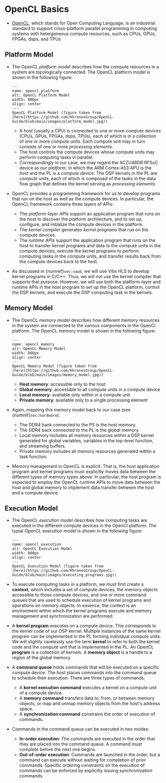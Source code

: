 # OpenCL Basics

* [OpenCL](https://github.com/KhronosGroup/OpenCL-Guide/blob/main/README.md),
  which stands for Open Computing Language, is an industrial standard
  to support cross-platform parallel programming in computing systems
  with hetergeneous compute resources, such as CPUs, GPUs, FPGAs, dsps,
  and TPUs

## Platform Model
* The OpenCL *platform model* describes how the compute resources in a
  system are topologically connected. The OpenCL platform
  model is shown in the following figure:
  ```{figure} ../figs/opencl_platform.jpg
  ---
  name: opencl_platform
  alt: OpenCL Platform Model
  width: 800px
  align: center
  ---
  OpenCL Platform Model (figure taken from
  [here](https://github.com/KhronosGroup/OpenCL-Guide/blob/main/images/platform_model.jpg))
  ```
  - A *host* (usually a CPU) is connected to one or more *compute
    devices* (CPUs, GPUs, FPGAs, dsps, TPUs), each of which is in a
    collection of one or more *compute units*. Each compute unit may
    in turn consists of one or more *processing elements*.
  - The host controls the compute devices whose compute units may
    perform computing tasks in parallel.
  - Correspondingly in our case, we may regard the XCZU48DR RFSoC
    device as our *platform*, in which the ARM Cortex-A53 APU is the
    *host* and the PL is a *compute device*. The DSP kernels in the PL
    are *compute units*, each of which is composed of the tasks in the
    data flow graph that defines the kernel serving as *processing
    elements*.

* OpenCL provides a programming framework for us to develop programs
  that run on the host as well as the compute devices. In particular,
  the OpenCL framework contains three layers of APIs:
  - The *platform-layer APIs* support an application program that runs
    on the host to discover the platform architecture, and to set up,
    configure, and initialize the compute devices in the platform.
  - The *kernel compiler* generates *kernel programs* that run on the
    compute devices.
  - The *runtime APIs* support the application program that runs on
    the host to transfer kernel programs and data to the compute units
    in the compute devices, execute the kernel programs to perform
    computing tasks in the compute units, and transfer results back
    from the compute devices back to the host.

* As discussed in {numref}`sec:vaad`, we will use Vitis HLS to develop
  kernel programs in C/C++. Thus, we will not use the kernel compiler
  that supports that purpose. However, we will use both the
  platform-layer and runtime APIs in the host program to set up the
  OpenCL platform, control the DSP kernels, and execute the DSP
  computing task in the kernels.
  
## Memory Model
* The OpenCL *memory model* describes how different memory resources
  in the system are connected to the various components in the OpenCl
  platform. The OpenCL memory model is shown in the following
  figure:
  ```{figure} ../figs/opencl_memory.jpg
  ---
  name: opencl_memory
  alt: OpenCL Memory Model
  width: 800px
  align: center
  ---
  OpenCL Memory Model (figure taken from
  [here](https://github.com/KhronosGroup/OpenCL-Guide/blob/main/images/memory_model.jpg))
  ```
  - **Host memory**: accessible only to the host
  - **Global memory**: accessible to all compute units in a compute
    device
  - **Local memory**: available only within in a compute unit
  - **Private memory**: available only to a single processing element

* Again, mapping this memory model back to our case (see {numref}`sec:hardware`):
  - The DDR4 bank connected to the PS is the host memory.
  - The DDR4 back connected to the PL is the global memory.
  - Local memory includes all memory resources within a DSP kernel
    generated for global variables, variables in the top-level
    function,  and streaming buffers.
  - Private memory includes all memory resources generated within a
    task function.

* Memory management in OpenCL is explicit. That is, the host
  application program and kernel programs must explicitly moves data
  between the different types of memory types above. In particular,
  the host program is expected to employ the OpenCL runtime APIs to
  move data between the host and global memory to implement data
  transfer between the host and a compute device.

## Execution Model
* The OpenCL *execution model* describes how computing tasks are
  executed in the different compute devices in the OpenCl
  platform. The typial OpenCL execution model is shown in the following
  figure:
  ```{figure} ../figs/opencl_execution.jpg
  ---
  name: opencl_execution
  alt: OpenCL Execution Model
  width: 800px
  align: center
  ---
  OpenCL Execution Model (figure taken from
  [here](https://github.com/KhronosGroup/OpenCL-Guide/blob/main/images/executing_programs.jpg))
  ```
* To execute computing tasks in a platform, we must first create a
  **context**, which includes a set of compute devices, the memory
  objects accessible to those compute devices, and one or more command
  queues that are used to schedule execution of kernel programs and
  operations on memory objects. In essence, the context is an
  environment within which the kernel programs execute and memory
  management and synchronization are performed.

* A **kernel program** executes on a compute device. This corresponds
  to the kernel code of our DSP kernel. Multiple instances of the same
  kernel program can be implemented in the PL forming individual
  compute units. We will slightly carelessly use the term **kernel**
  to refer to both the kernel code and the compute unit that is
  implemented in the PL. An OpenCL **program** is a collection of
  kernels.  A **memory object** is a handle to a region of the global
  memory.
  
* A **command queue** holds commands that will be executed on a
  specific compute device.  The host places commands into the command queue to
  schedule their execution. There are three types of commands:
  - A **kernel execution command** executes a kernel on a compute unit
    of a compute device.
  - A **memory command** transfers data to, from, or between memory
    objects, or map and unmap memory objects from the host's address space.
  - A **synchronization command** constrains the order of execution of
    commands.

* Commands in the command queue can be executed in two modes:
  - **In-order execution**: The commands are executed in the order
    that they are placed into the command queue. A command must complete
    before the next one begins.
  - **Out-of-order execution**: Commands are launched in the order,
    but a command can execute without waiting for completion of prior
    commands. Specific ordering constraints on the execution of
    commands can be enforced by explicitly issuing synchronization
    commands.
  
